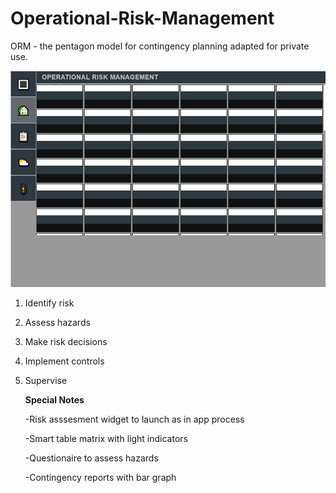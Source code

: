 # Operational-Risk-Management
ORM - the pentagon model for contingency planning adapted for private use.

![image](https://raw.githubusercontent.com/Ehawk82/Operational-Risk-Management/master/src/assets/matrix-image.bmp)

1.  Identify risk
2.  Assess hazards
3.  Make risk decisions
4.  Implement controls
5.  Supervise

    **Special Notes**

    <p>-Risk asssesment widget to launch as in app process</p>
    <p>-Smart table matrix with light indicators</p>
    <p>-Questionaire to assess hazards</p>
    <p>-Contingency reports with bar graph</p>
